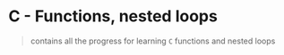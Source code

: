 # C - Functions, nested loops

> contains all the progress for learning `C` functions and nested loops